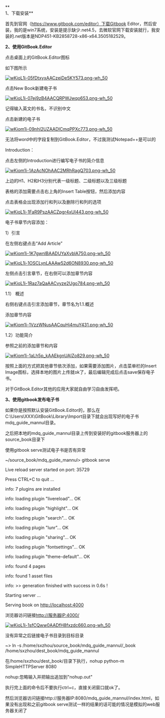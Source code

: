 **  
1、下载安装**

首先到官网（https://www.gitbook.com/editor）下载Gitbook Editor，然后安装，我的是win7系统，安装是提示缺少.net4.5，去微软官网下载安装就行，我安装的.net版本是NDP451-KB2858728-x86-x64.3505182529。

  


**2、使用GitBook.Editor**

点击桌面上的GitBook.Editor图标

如下图所示

[![](https://s4.51cto.com/wyfs02/M01/8E/60/wKioL1i-05fDtxyxAACzeiDe5KY573.png-wh_500x0-wm_3-wmp_4-s_1860513972.png "wKioL1i-05fDtxyxAACzeiDe5KY573.png-wh\_50")](https://s4.51cto.com/wyfs02/M01/8E/60/wKioL1i-05fDtxyxAACzeiDe5KY573.png-wh_500x0-wm_3-wmp_4-s_1860513972.png)

  


点击New Book新建电子书

[![](https://s2.51cto.com/wyfs02/M02/8E/60/wKioL1i-07ej9zB4AACQRPWJwqo653.png-wh_500x0-wm_3-wmp_4-s_3978674516.png "wKioL1i-07ej9zB4AACQRPWJwqo653.png-wh\_50")](https://s2.51cto.com/wyfs02/M02/8E/60/wKioL1i-07ej9zB4AACQRPWJwqo653.png-wh_500x0-wm_3-wmp_4-s_3978674516.png)

  


记得输入英文的书名，不识别中文  


  


点击新建的电子书

[![](https://s4.51cto.com/wyfs02/M02/8E/61/wKiom1i-09nhI2UZAADICmqPPXc773.png-wh_500x0-wm_3-wmp_4-s_1394262939.png "wKiom1i-09nhI2UZAADICmqPPXc773.png-wh\_50")](https://s4.51cto.com/wyfs02/M02/8E/61/wKiom1i-09nhI2UZAADICmqPPXc773.png-wh_500x0-wm_3-wmp_4-s_1394262939.png)

  


无法将word中的字段复制到GitBook.Editor，不过我测试Notepad++是可以的

  


Introduction：

点击左侧的Introduction进行编写电子书的简介信息

[![](https://s2.51cto.com/wyfs02/M00/8E/61/wKiom1i-1AzAcNOhAAC2MRhRagQ703.png-wh_500x0-wm_3-wmp_4-s_1508425277.png "wKiom1i-1AzAcNOhAAC2MRhRagQ703.png-wh\_50")](https://s2.51cto.com/wyfs02/M00/8E/61/wKiom1i-1AzAcNOhAAC2MRhRagQ703.png-wh_500x0-wm_3-wmp_4-s_1508425277.png)

上边的H1、H2和H3分别代表一级标题、二级标题以及三级标题

  


表格的添加需要点击右上角的Insert Table按钮，然后添加内容

点击表格会出现添加行和列以及删除行和列的选项

[![](https://s4.51cto.com/wyfs02/M02/8E/60/wKioL1i-1FaR9PszAACZpgr4xUI443.png-wh_500x0-wm_3-wmp_4-s_4160746531.png "wKioL1i-1FaR9PszAACZpgr4xUI443.png-wh\_50")](https://s4.51cto.com/wyfs02/M02/8E/60/wKioL1i-1FaR9PszAACZpgr4xUI443.png-wh_500x0-wm_3-wmp_4-s_4160746531.png)

  


电子书章节内容添加：

1）引言

在左侧右键点击“Add Article”

[![](https://s3.51cto.com/wyfs02/M00/8E/61/wKiom1i-1K7gwnlBAADUYaXvblA750.png-wh_500x0-wm_3-wmp_4-s_3583633939.png "wKiom1i-1K7gwnlBAADUYaXvblA750.png-wh\_50")](https://s3.51cto.com/wyfs02/M00/8E/61/wKiom1i-1K7gwnlBAADUYaXvblA750.png-wh_500x0-wm_3-wmp_4-s_3583633939.png)

  


[![](https://s2.51cto.com/wyfs02/M00/8E/60/wKioL1i-1OSCLynLAAAw52d6ON8930.png-wh_500x0-wm_3-wmp_4-s_3110028015.png "wKioL1i-1OSCLynLAAAw52d6ON8930.png-wh\_50")](https://s2.51cto.com/wyfs02/M00/8E/60/wKioL1i-1OSCLynLAAAw52d6ON8930.png-wh_500x0-wm_3-wmp_4-s_3110028015.png)

  


左侧点击引言章节，在右侧可以添加章节内容

[![](https://s4.51cto.com/wyfs02/M00/8E/60/wKioL1i-1Raz7aQaAACvyze2Ugo784.png-wh_500x0-wm_3-wmp_4-s_3957363262.png "wKioL1i-1Raz7aQaAACvyze2Ugo784.png-wh\_50")](https://s4.51cto.com/wyfs02/M00/8E/60/wKioL1i-1Raz7aQaAACvyze2Ugo784.png-wh_500x0-wm_3-wmp_4-s_3957363262.png)

  


1.1） 概述

右侧右键点击引言添加章节，章节名为1.1.概述

添加章节内容

[![](https://s5.51cto.com/wyfs02/M01/8E/61/wKiom1i-1VzzWNusAACquHj4muY431.png-wh_500x0-wm_3-wmp_4-s_2878636694.png "wKiom1i-1VzzWNusAACquHj4muY431.png-wh\_50")](https://s5.51cto.com/wyfs02/M01/8E/61/wKiom1i-1VzzWNusAACquHj4muY431.png-wh_500x0-wm_3-wmp_4-s_2878636694.png)

  


1.2）功能简介

参照之前的添加章节和内容

[![](https://s1.51cto.com/wyfs02/M01/8E/61/wKiom1i-1aLh5p_kAAEkgnUAIZo829.png-wh_500x0-wm_3-wmp_4-s_4214234559.png "wKiom1i-1aLh5p\_kAAEkgnUAIZo829.png-wh\_50")](https://s1.51cto.com/wyfs02/M01/8E/61/wKiom1i-1aLh5p_kAAEkgnUAIZo829.png-wh_500x0-wm_3-wmp_4-s_4214234559.png)

  


按照上面的方式把其他章节依次添加，如果需要添加图片，点击菜单栏的Insert Image图标，选择本地的图片上传就ok了，最后编辑完成后点击save保存电子书。

  


对于GitBook.Editor其他的应用大家就自由学习自由发挥吧。

  


**3、使用gitbook发布电子书**

如果你是按照默认安装GitBook.Editor的，那么在C:\Users\XXX\GitBook\Library\Import目录下就会出现写好的电子书mdq\_guide\_mannul目录。

  


之后把本地的mdq\_guide\_mannul目录上传到安装好的gitbook服务器上的source\_book目录下

  


使用gitbook serve测试电子书是否有异常

~/source\_book/mdq\_guide\_mannul&gt; gitbook serve

Live reload server started on port: 35729

Press CTRL+C to quit ...

  


info: 7 plugins are installed 

info: loading plugin "livereload"... OK 

info: loading plugin "highlight"... OK 

info: loading plugin "search"... OK 

info: loading plugin "lunr"... OK 

info: loading plugin "sharing"... OK 

info: loading plugin "fontsettings"... OK 

info: loading plugin "theme-default"... OK 

info: found 4 pages 

info: found 1 asset files 

info: &gt;&gt; generation finished with success in 0.6s ! 

  


Starting server ...

Serving book on [http://localhost:4000](http://localhost:4000/)

  


浏览器访问链接[http://服务器IP:4000/](http://182.180.14.120:4000/)

[![](https://s1.51cto.com/wyfs02/M01/8E/60/wKioL1i-1sfCQww0AADfH8fxzdc660.png-wh_500x0-wm_3-wmp_4-s_4286105878.png "wKioL1i-1sfCQww0AADfH8fxzdc660.png-wh\_50")](https://s1.51cto.com/wyfs02/M01/8E/60/wKioL1i-1sfCQww0AADfH8fxzdc660.png-wh_500x0-wm_3-wmp_4-s_4286105878.png)

  


没有异常之后链接电子书目录到目标目录

~&gt; ln -s /home/sxzhou/source\_book/mdq\_guide\_mannul/\_book /home/sxzhou/dest\_book/mdq\_guide\_mannul

  


在/home/sxzhou/dest\_book/目录下执行，nohup python-m SimpleHTTPServer 8080

nohup:忽略输入并把输出追加到"nohup.out"

执行完上面的命令后不要执行ctrl+c，直接关闭窗口就ok了。

  


然后浏览器访问链接http://服务器IP:8080/mdq\_guide\_mannul/index.html，如果没有出现和之前gitbook serve测试一样的结果的话可能的情况是模拟的web服务器关闭了

